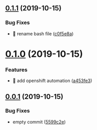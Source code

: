 ## [0.1.1](https://github.com/egendata/example-cv-lab-devops/compare/v0.1.0...v0.1.1) (2019-10-15)


### Bug Fixes

* 🐛 rename bash file ([c0f5e8a](https://github.com/egendata/example-cv-lab-devops/commit/c0f5e8a3886d95ee886428b82f16af9238a10548))

# [0.1.0](https://github.com/egendata/example-cv-lab-devops/compare/v0.0.1...v0.1.0) (2019-10-15)


### Features

* 🎸 add openshift automation ([a453fe3](https://github.com/egendata/example-cv-lab-devops/commit/a453fe3a7c34e51e47a92310ddabf455f76b8119))

## [0.0.1](https://github.com/egendata/example-cv-lab-devops/compare/v0.0.0...v0.0.1) (2019-10-15)


### Bug Fixes

* empty commit ([5599c2e](https://github.com/egendata/example-cv-lab-devops/commit/5599c2e542a215f4904bd366841e32864d6c8366))
